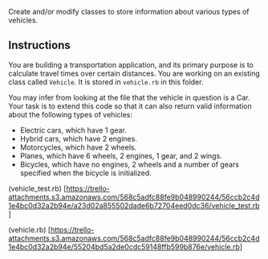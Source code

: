 Create and/or modify classes to store information about various types of vehicles.

## Instructions

You are building a transportation application, and its primary purpose is to calculate travel times over certain distances.  You are working on an existing class called `Vehicle`.  It is stored in `vehicle.rb` in this folder.

You may infer from looking at the file that the vehicle in question is a Car.  Your task is to extend this code so that it can also return valid information about the following types of vehicles:

* Electric cars, which have 1 gear.
* Hybrid cars, which have 2 engines.
* Motorcycles, which have 2 wheels.
* Planes, which have 6 wheels, 2 engines, 1 gear, and 2 wings.
* Bicycles, which have no engines, 2 wheels and a number of gears specified when the bicycle is initialized.

(vehicle_test.rb) [https://trello-attachments.s3.amazonaws.com/568c5adfc88fe9b048990244/56ccb2c4d1e4bc0d32a2b94e/a23d02a855502dade6b72704eed0dc36/vehicle_test.rb]

(vehicle.rb) [https://trello-attachments.s3.amazonaws.com/568c5adfc88fe9b048990244/56ccb2c4d1e4bc0d32a2b94e/55204bd5a2de0cdc59148ffb599b876e/vehicle.rb]

